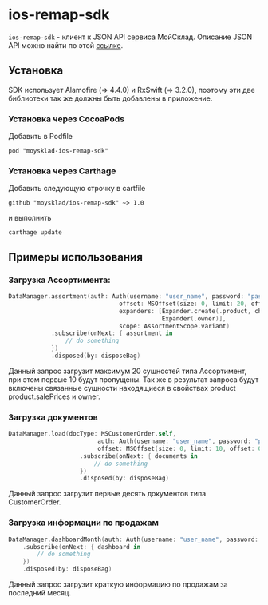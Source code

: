 # ios-remap-sdk

`ios-remap-sdk` - клиент к JSON API сервиса МойСклад. Описание JSON API можно найти по этой [ссылке](https://online.moysklad.ru/api/remap/1.1/doc/index.html).

## Установка

SDK использует Alamofire (=> 4.4.0) и RxSwift (=> 3.2.0), поэтому эти две библиотеки так же должны быть добавлены в приложение.

### Установка через CocoaPods
Добавить в Podfile
```
pod "moysklad-ios-remap-sdk"
```

### Установка через Carthage
Добавить следующую строчку в cartfile
```
github "moysklad/ios-remap-sdk" ~> 1.0
```
и выполнить
```
carthage update
```

## Примеры использования

### Загрузка Ассортимента:
```swift
DataManager.assortment(auth: Auth(username: "user_name", password: "password"),
                               offset: MSOffset(size: 0, limit: 20, offset: 10),
                               expanders: [Expander.create(.product, children: [Expander.init(.salePrices)]),
                                           Expander(.owner)],
                               scope: AssortmentScope.variant)
            .subscribe(onNext: { assortment in
                // do something
            })
            .disposed(by: disposeBag)
```
Данный запрос загрузит максимум 20 сущностей типа Ассортимент, при этом первые 10 будут пропущены. Так же в результат запроса будут включены связанные сущности находящиеся в свойствах product product.salePrices и owner.

### Загрузка документов
```swift
DataManager.load(docType: MSCustomerOrder.self,
                         auth: Auth(username: "user_name", password: "password"),
                         offset: MSOffset(size: 0, limit: 10, offset: 0))
                    .subscribe(onNext: { documents in
                        // do something
                    })
                    .disposed(by: disposeBag)
```
Данный запрос загрузит первые десять документов типа CustomerOrder.

### Загрузка информации по продажам
```swift
DataManager.dashboardMonth(auth: Auth(username: "user_name", password: "password"))
    .subscribe(onNext: { dashboard in
        // do something
    })
    .disposed(by: disposeBag)
```
Данный запрос загрузит краткую информацию по продажам за последний месяц.
